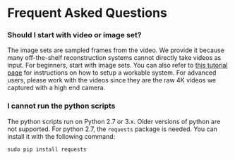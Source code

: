 # Frequent Asked Questions

### Should I start with video or image set?
The image sets are sampled frames from the video. We provide it because many off-the-shelf reconstruction systems cannot directly take videos as input. For beginners, start with image sets. You can also refer to [this tutorial page](https://tanksandtemples.org/tutorial/) for instructions on how to setup a workable system. For advanced users, please work with the videos since they are the raw 4K videos we captured with a high end camera.

### I cannot run the python scripts
The python scripts run on Python 2.7 or 3.x. Older versions of python are not supported. For python 2.7, the ``requests`` package is needed. You can install it with the following command:
```
sudo pip install requests
```
